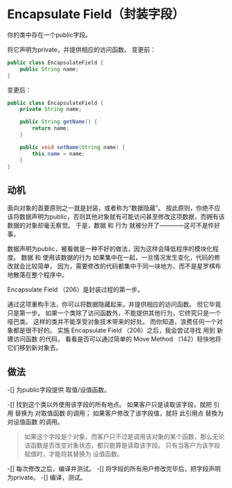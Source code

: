 # Encapsulate Field（封装字段）
你的类中存在⼀个public字段。


将它声明为private，并提供相应的访问函数。
变更前：
```java
public class EncapsulateField {
    public String name;
}
```
变更后：
```java
public class EncapsulateField {
    private String name;

    public String getName() {
        return name;
    }

    public void setName(String name) {
        this.name = name;
    }
}
```

## 动机

⾯向对象的⾸要原则之⼀就是封装，或者称为“数据隐藏”。
按此原则，你绝不应该将数据声明为public，否则其他对象就有可能访问甚⾄修改这项数据，⽽拥有该数据的对象却毫⽆察觉。
于是，数据 和 ⾏为 就被分开了————这可不是件好事。 

数据声明为public，被看做是⼀种不好的做法，因为这样会降低程序的模块化程度。
数据 和 使⽤该数据的⾏为 如果集中在⼀起，⼀旦情况发⽣变化，代码的修改就会⽐较简单，
因为，需要修改的代码都集中于同⼀块地⽅，⽽不是星罗棋布地散落在整个程序中。

Encapsulate Field （206）是封装过程的第⼀步。

通过这项重构⼿法，你可以将数据隐藏起来，并提供相应的访问函数。
但它毕竟只是第⼀步。
如果⼀个类除了访问函数外，不能提供其他⾏为，它终究只是⼀个哑巴类。
这样的类并不能享受对象技术带来的好处。
⽽你知道，浪费任何⼀个对象都是很不好的。
实施 Encapsulate Field （206）之后，我会尝试寻找  ⽤到 新建访问函数 的代码，
看看是否可以通过简单的 Move Method （142）轻快地将它们移到新对象去。

## 做法

-[] 为public字段提供 取值/设值函数。

-[] 找到这个类以外使⽤该字段的所有地点。
    如果客户只是读取该字段，就把 引⽤ 替换为 对取值函数 的调⽤；
    如果客户修改了该字段值，就将 此引⽤点 替換为 对设值函数 的调⽤。
> 如果这个字段是个对象，⽽客户只不过是调⽤该对象的某个函数，那么⽆论该函数是否改变对象状态，都只能算是读取该字段。
> 只有当客户为该字段 赋值时，才能将其替换为 设值函数。

-[] 每次修改之后，编译并测试。 
-[] 将字段的所有⽤户修改完毕后，把字段声明为private。
-[] 编译，测试。
